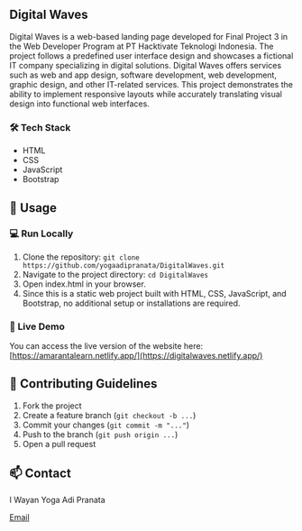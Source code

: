 ## Digital Waves

Digital Waves is a web-based landing page developed for Final Project 3 in the Web Developer Program at PT Hacktivate Teknologi Indonesia. The project follows a predefined user interface design and showcases a fictional IT company specializing in digital solutions. Digital Waves offers services such as web and app design, software development, web development, graphic design, and other IT-related services. This project demonstrates the ability to implement responsive layouts while accurately translating visual design into functional web interfaces.

### 🛠️ Tech Stack
* HTML
* CSS
* JavaScript
* Bootstrap

## 🚀 Usage

### 💻 Run Locally
1. Clone the repository:
```git clone https://github.com/yogaadipranata/DigitalWaves.git```
2. Navigate to the project directory:
```cd DigitalWaves```
3. Open index.html in your browser.
4. Since this is a static web project built with HTML, CSS, JavaScript, and Bootstrap, no additional setup or installations are required.

### 🔗 Live Demo
You can access the live version of the website here:  
[https://amarantalearn.netlify.app/](https://digitalwaves.netlify.app/)


## 🤝 Contributing Guidelines
1. Fork the project
2. Create a feature branch (```git checkout -b ...```)
3. Commit your changes (```git commit -m "..."```)
4. Push to the branch (```git push origin ...```)
5. Open a pull request

## 📫 Contact
I Wayan Yoga Adi Pranata

[Email](mailto:yogaadipranata10@gmail.com)
